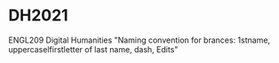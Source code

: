 # DH2021
ENGL209 Digital Humanities
"Naming convention for brances: 1stname, uppercaselfirstletter of last name, dash, Edits" 
